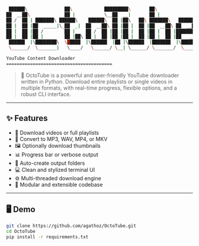 ```bash
 ██████\              ██\            █████████\       ██\
██  __██\             ██ |           \__██  __|       ██ |
██ /  ██ | ███████\ ██████\    ██████\  ██ |██\   ██\ ███████\   ██████\
██ |  ██ |██  _____|\_██  _|  ██  __██\ ██ |██ |  ██ |██  __██\ ██  __██\
██ |  ██ |██ /        ██ |    ██ /  ██ |██ |██ |  ██ |██ |  ██ |████████ |
██ |  ██ |██ |        ██ |██\ ██ |  ██ |██ |██ |  ██ |██ |  ██ |██   ____|
 ██████  |\████████\  \█████  |\██████  |██ |\██████  |███████  |\████████\
 \______/  \_______|   \____/   \______/ \__| \______/ \_______/  \_______/

YouTube Content Downloader
========================================
```
<!--
![License](https://img.shields.io/github/license/agathoz/OctoTube)
![Python](https://img.shields.io/badge/Python-3.8%2B-blue)
![Downloads](https://img.shields.io/github/downloads/agathoz/OctoTube/total)
-->
> 🐙 OctoTube is a powerful and user-friendly YouTube downloader written in Python. Download entire playlists or single videos in multiple formats, with real-time progress, flexible options, and a robust CLI interface.

---

## ✨ Features

- 🎥 Download videos or full playlists
- 🎵 Convert to MP3, WAV, MP4, or MKV
- 🖼️ Optionally download thumbnails
- 📊 Progress bar or verbose output
- 💾 Auto-create output folders
- 💻 Clean and stylized terminal UI
- ⚙️ Multi-threaded download engine
- 🐍 Modular and extensible codebase

---

## 🖥️ Demo

```bash
git clone https://github.com/agathoz/OctoTube.git
cd OctoTube
pip install -r requirements.txt
```
